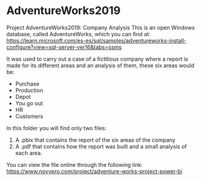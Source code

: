 # AdventureWorks2019
Project AdventureWorks2019: Company Analysis
This is an open Windows database, called AdventureWorks, which you can find at:
https://learn.microsoft.com/es-es/sql/samples/adventureworks-install-configure?view=sql-server-ver16&tabs=ssms

It was used to carry out a case of a fictitious company where a report is made for its different areas and an analysis of them, these six areas would be:
- Purchase
- Production
- Depot
- You go out
- HR
- Customers

In this folder you will find only two files:
1) A .pbix that contains the report of the six areas of the company
2) A .pdf that contains how the report was built and a small analysis of each area.

You can view the file online through the following link:
https://www.novypro.com/project/adventure-works-project-power-bi
